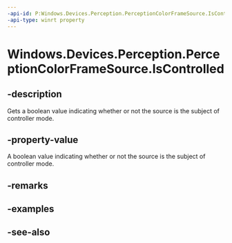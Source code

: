 ```yaml
---
-api-id: P:Windows.Devices.Perception.PerceptionColorFrameSource.IsControlled
-api-type: winrt property
---
```


<!-- Property syntax
public bool IsControlled { get; }
-->

# Windows.Devices.Perception.PerceptionColorFrameSource.IsControlled

## -description
Gets a boolean value indicating whether or not the source is the subject of controller mode.

## -property-value
A boolean value indicating whether or not the source is the subject of controller mode.

## -remarks

## -examples

## -see-also
